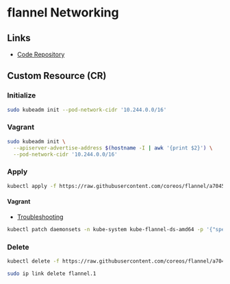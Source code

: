 # flannel Networking

## Links

- [Code Repository](https://github.com/flannel-io/flannel)

## Custom Resource (CR)

### Initialize

```sh
sudo kubeadm init --pod-network-cidr '10.244.0.0/16'
```

### Vagrant

```sh
sudo kubeadm init \
  --apiserver-advertise-address $(hostname -I | awk '{print $2}') \
  --pod-network-cidr '10.244.0.0/16'
```

### Apply

```sh
kubectl apply -f https://raw.githubusercontent.com/coreos/flannel/a70459be0084506e4ec919aa1c114638878db11b/Documentation/kube-flannel.yml
```

#### Vagrant

- [Troubleshooting](https://github.com/coreos/flannel/blob/master/Documentation/troubleshooting.md#vagrant)

```sh
kubectl patch daemonsets -n kube-system kube-flannel-ds-amd64 -p '{"spec":{"template":{"spec":{"containers":[{"name":"kube-flannel","args":["--ip-masq","--kube-subnet-mgr","--iface=eth1"]}]}}}}'
```

### Delete

```sh
kubectl delete -f https://raw.githubusercontent.com/coreos/flannel/a70459be0084506e4ec919aa1c114638878db11b/Documentation/kube-flannel.yml
```

```sh
sudo ip link delete flannel.1
```
